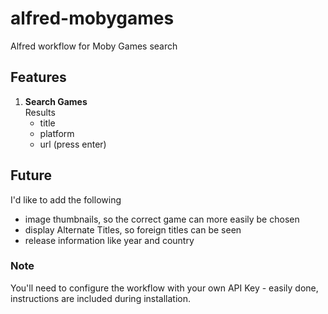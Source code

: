 # alfred-mobygames
Alfred workflow for Moby Games search

## Features

1. **Search Games**  
    Results
    - title
    - platform
    - url (press enter)

## Future

I'd like to add the following
- image thumbnails, so the correct game can more easily be chosen
- display Alternate Titles, so foreign titles can be seen
- release information like year and country

### Note
You'll need to configure the workflow with your own API Key - easily done, instructions are included during installation.
